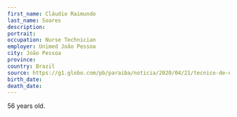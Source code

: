 ```yaml
---
first_name: Cláudio Raimundo
last_name: Soares
description: 
portrait: 
occupation: Nurse Technician
employer: Unimed João Pessoa
city: João Pessoa
province: 
country: Brazil
source: https://g1.globo.com/pb/paraiba/noticia/2020/04/21/tecnico-de-enfermagem-de-56-anos-morre-por-coronavirus-em-joao-pessoa.ghtml
birth_date: 
death_date: 
---
```


56 years old.